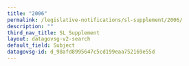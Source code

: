 ```yaml
---
title: "2006"
permalink: /legislative-notifications/sl-supplement/2006/
description: ""
third_nav_title: SL Supplement
layout: datagovsg-v2-search
default_field: Subject
datagovsg-id: d_98afd8995647c5cd199eaa752169e55d
---
```

